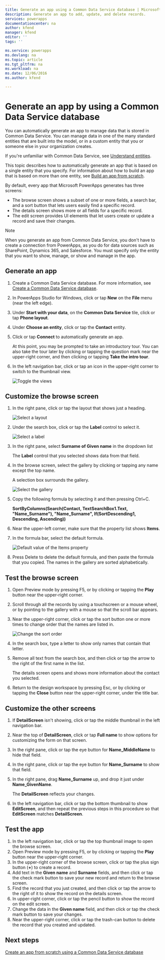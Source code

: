 ```yaml
---
title: Generate an app using a Common Data Service database | Microsoft Docs
description: Generate an app to add, update, and delete records.
services: powerapps
documentationcenter: na
author: kfend
manager: kfend
editor: ''
tags: ''

ms.service: powerapps
ms.devlang: na
ms.topic: article
ms.tgt_pltfrm: na
ms.workload: na
ms.date: 12/06/2016
ms.author: kfend

---
```

# Generate an app by using a Common Data Service database



You can automatically generate an app to manage data that is stored in Common Data Service. You can manage data in one of the many standard entities that are built into the model, or in a custom entity that you or someone else in your organization creates.

If you're unfamiliar with Common Data Service, see [Understand entities](data-platform-intro.md).

This topic describes how to automatically generate an app that is based on a single entity that you specify. For information about how to build an app that is based on more than one entity, see [Build an app from scratch](data-platform-create-app-scratch.md).

By default, every app that Microsoft PowerApps generates has three screens:

* The browse screen shows a subset of one or more fields, a search bar, and a sort button that lets users easily find a specific record.
* The details screen shows more or all fields for a specific record.
* The edit screen provides UI elements that let users create or update a record and save their changes.

> [!NOTE]
> When you generate an app from Common Data Service, you don't have to create a connection from PowerApps, as you do for data sources such as SharePoint, Dynamics 365, and Salesforce. You must specify only the entity that you want to show, manage, or show and manage in the app.

## Generate an app
1. Create a Common Data Service database. For more information, see [Create a Common Data Service database](create-database.md).
2. In PowerApps Studio for Windows, click or tap **New** on the **File** menu (near the left edge).
3. Under **Start with your data**, on the **Common Data Service** tile, click or tap **Phone layout**.
4. Under **Choose an entity**, click or tap the **Contact** entity.
5. Click or tap **Connect** to automatically generate an app.
   
    At this point, you may be prompted to take an introductory tour. You can also take the tour later by clicking or tapping the question mark near the upper-right corner, and then clicking or tapping **Take the intro tour**.
6. In the left navigation bar, click or tap an icon in the upper-right corner to switch to the thumbnail view.
   
    ![Toggle the views](./media/data-platform-create-app/toggle-view.png)

## Customize the browse screen
1. In the right pane, click or tap the layout that shows just a heading.
   
    ![Select a layout](./media/data-platform-create-app/choose-gallery-layout.png)
2. Under the search box, click or tap the **Label** control to select it.
   
    ![Select a label](./media/data-platform-create-app/select-textbox.png)
3. In the right pane, select **Surname of Given name** in the dropdown list
   
     The **Label** control that you selected shows data from that field.
4. In the browse screen, select the gallery by clicking or tapping any name except the top name.
   
    A selection box surrounds the gallery.
   
    ![Select the gallery](./media/data-platform-create-app/select-gallery.png)
5. Copy the following formula by selecting it and then pressing Ctrl+C.
   
    **SortByColumns(Search(Contact, TextSearchBox1.Text, "Name_Surname"), "Name_Surname", If(SortDescending1, Descending, Ascending))**
6. Near the upper-left corner, make sure that the property list shows **Items**.
7. In the formula bar, select the default formula.
   
    ![Default value of the Items property](./media/data-platform-create-app/default-items.png)
8. Press Delete to delete the default formula, and then paste the formula that you copied. The names in the gallery are sorted alphabetically.

## Test the browse screen
1. Open Preview mode by pressing F5, or by clicking or tapping the **Play** button near the upper-right corner.
2. Scroll through all the records by using a touchscreen or a mouse wheel, or by pointing to the gallery with a mouse so that the scroll bar appears.
3. Near the upper-right corner, click or tap the sort button one or more times to change order that the names are listed in.
   
    ![Change the sort order](./media/data-platform-create-app/sort-button.png)
4. In the search box, type a letter to show only names that contain that letter.
5. Remove all text from the search box, and then click or tap the arrow to the right of the first name in the list.
   
    The details screen opens and shows more information about the contact you selected.
6. Return to the design workspace by pressing Esc, or by clicking or tapping the **Close** button near the upper-right corner, under the title bar.

## Customize the other screens
1. If **DetailScreen** isn't showing, click or tap the middle thumbnail in the left navigation bar.
2. Near the top of **DetailScreen**, click or tap **Full name**  to show options for customizing the form on that screen.
3. In the right pane, click or tap the eye button for **Name_MiddleName** to hide that field.
4. In the right pane, click or tap the eye button for **Name_Surname** to show that field.
5. In the right pane, drag **Name_Surname** up, and drop it just under **Name_GivenName**.
   
    The **DetailScreen** reflects your changes.
6. In the left navigation bar, click or tap the bottom thumbnail to show **EditScreen**, and then repeat the previous steps in this procedure so that **EditScreen** matches **DetailScreen**.

## Test the app
1. In the left navigation bar, click or tap the top thumbnail image to open the browse screen.
2. Open Preview mode by pressing F5, or by clicking or tapping the **Play** button near the upper-right corner.
3. In the upper-right corner of the browse screen, click or tap the plus sign button (**+**) to create a record.
4. Add text in the **Given name** and **Surname** fields, and then click or tap the check mark button to save your new record and return to the browse screen.
5. Find the record that you just created, and then click or tap the arrow to the right of it to show the record on the details screen.
6. In upper-right corner, click or tap the pencil button to show the record on the edit screen.
7. Change the data in the **Given name** field, and then click or tap the check mark button to save your changes.
8. Near the upper-right corner, click or tap the trash-can button to delete the record that you created and updated.

## Next steps
[Create an app from scratch using a Common Data Service database](data-platform-create-app-scratch.md)

